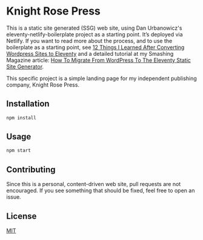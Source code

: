 # Knight Rose Press

This is a static site generated (SSG) web site, using Dan Urbanowicz's eleventy-netlify-boilerplate project as a starting point. It’s deployed via Netlify. If you want to read more about the process, and to use the boilerplate as a starting point, see [12 Things I Learned After Converting Wordpress Sites to Eleventy](https://scottpdawson.com/convert-wordpress-to-eleventy/) and a detailed tutorial at my Smashing Magazine article: [How To Migrate From WordPress To The Eleventy Static Site Generator](https://www.smashingmagazine.com/2020/12/wordpress-eleventy-static-site-generator/).

This specific project is a simple landing page for my independent publishing company, Knight Rose Press.

## Installation

```bash
npm install
```

## Usage

```bash
npm start
```

## Contributing
Since this is a personal, content-driven web site, pull requests are not encouraged. If you see something that should be fixed, feel free to open an issue. 

## License
[MIT](https://choosealicense.com/licenses/mit/)
